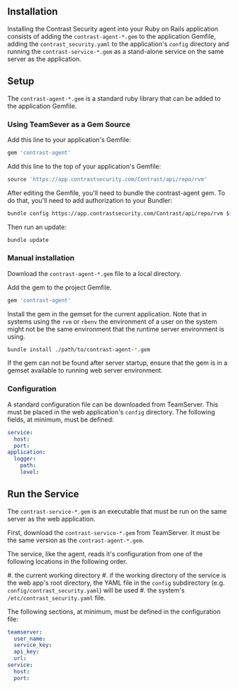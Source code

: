 <!--
title: "Ruby Agent Installation"
description: "Installing the Ruby Agent"
tags: "Ruby on Rails agent installation"
-->

## Installation
Installing the Contrast Security agent into your Ruby on Rails application consists of adding the `contrast-agent-*.gem` to the application Gemfile, adding the `contrast_security.yaml` to the application's `config` directory and running the `contrast-service-*.gem` as a stand-alone service on the same server as the application.

## Setup
The `contrast-agent-*.gem` is a standard ruby library that can be added to the application Gemfile.


### Using TeamSever as a Gem Source

Add this line to your application's Gemfile:

``` ruby
gem 'contrast-agent'
```

Add this line to the top of your application's Gemfile:

``` ruby
source 'https://app.contrastsecurity.com/Contrast/api/repo/rvm'
```

After editing the Gemfile, you'll need to bundle the contrast-agent gem. To do that, you'll need to add authorization to your Bundler:

``` bash
bundle config https://app.contrastsecurity.com/Contrast/api/repo/rvm ${username}:${service_key}
```

Then run an update:

``` bash
bundle update
```

### Manual installation
Download the `contrast-agent-*.gem` file to a local directory.

Add the gem to the project Gemfile.

``` ruby
gem 'contrast-agent'
```

Install the gem in the gemset for the current application. Note that in systems using the `rvm` or `rbenv` the environment of a user on the system might not be the same environment that the runtime server environment is using.

``` bash
bundle install ./path/to/contrast-agent-*.gem
``` 

If the gem can not be found after server startup, ensure that the gem is in a gemset available to running web server environment. 

### Configuration

A standard configuration file can be downloaded from TeamServer. This must be placed in the web application's `config` directory. The following fields, at minimum, must be defined:

``` yaml
service:
  host:
  port:
application:
  logger:
    path:
    level:
```


## Run the Service
The `contrast-service-*.gem` is an executable that must be run on the same server as the web application.

First, download the `contrast-service-*.gem` from TeamServer. It must be the same version as the `contrast-agent-*.gem`.

The service, like the agent, reads it's configuration from one of the following locations in the following order. 

#. the current working directory
#. if the working directory of the service is the web app's root directory, the YAML file in the `config` subdirectory (e.g. `config/contrast_security.yaml`) will be used
#. the system's `/etc/contrast_security.yaml` file.

The following sections, at minimum, must be defined in the configuration file:
```yaml
teamserver:
  user_name:
  service_key:
  api_key:
  url:
service:
  host:
  port:
```



